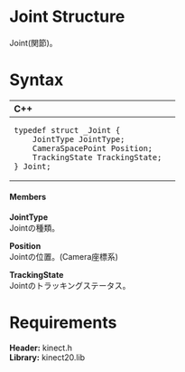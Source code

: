 Joint Structure  
===============  

Joint(関節)。 <span id="syntaxSection"></span>

Syntax  
======  

<table>
<colgroup>
<col width="100%" />
</colgroup>
<thead>
<tr class="header">
<th align="left">C++</th>
</tr>
</thead>
<tbody>
<tr class="odd">
<td align="left"><pre><code>typedef struct _Joint {  
    JointType JointType;  
    CameraSpacePoint Position;  
    TrackingState TrackingState;  
} Joint;</code></pre></td>
</tr>
</tbody>
</table>

<span id="ID4EG"></span>
#### Members  

**JointType**    
Jointの種類。  

**Position**    
Jointの位置。(Camera座標系)  

**TrackingState**    
Jointのトラッキングステータス。  

<span id="requirements"></span>

Requirements  
============  

**Header:** kinect.h  
**Library:** kinect20.lib  



<!--Please do not edit the data in the comment block below.-->
<!--
TOCTitle : Joint Structure
RLTitle : Joint Structure
KeywordK : Joint structure
KeywordF : Joint
KeywordF : Microsoft.Kinect.kinect.Joint
KeywordA : T:Microsoft.Kinect.kinect.Joint
AssetID : T:Microsoft.Kinect.kinect.Joint
Locale : en-us
CommunityContent : 1
APIType : Managed
APILocation : 
APIName : Microsoft.Kinect.kinect.Joint
TargetOS : Windows
TopicType : kbSyntax
DevLang : C++
DocSet : K4Wv2
ProjType : K4Wv2Proj
Technology : Kinect for Windows
Product : Kinect for Windows SDK v2
productversion : 20
-->
